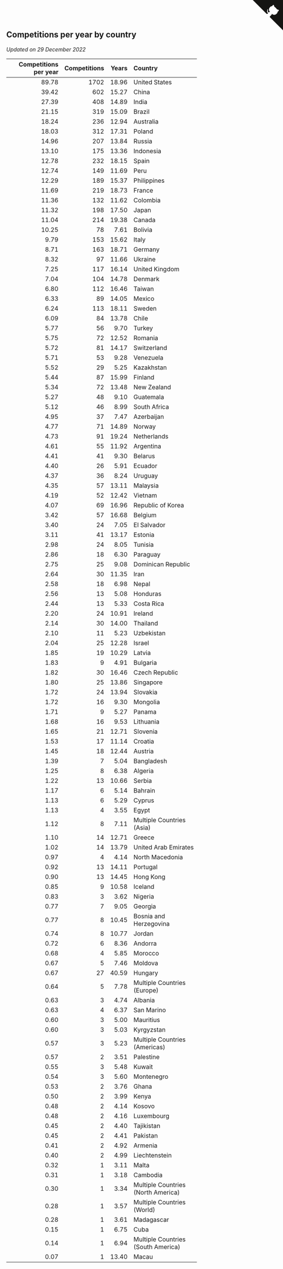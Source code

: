 ## Competitions per year by country

*Updated on 29 December 2022*

| Competitions per year | Competitions | Years | Country |
| ---: | ---: | ---: | :--- |
| 89.78 | 1702 | 18.96 | United States |
| 39.42 | 602 | 15.27 | China |
| 27.39 | 408 | 14.89 | India |
| 21.15 | 319 | 15.09 | Brazil |
| 18.24 | 236 | 12.94 | Australia |
| 18.03 | 312 | 17.31 | Poland |
| 14.96 | 207 | 13.84 | Russia |
| 13.10 | 175 | 13.36 | Indonesia |
| 12.78 | 232 | 18.15 | Spain |
| 12.74 | 149 | 11.69 | Peru |
| 12.29 | 189 | 15.37 | Philippines |
| 11.69 | 219 | 18.73 | France |
| 11.36 | 132 | 11.62 | Colombia |
| 11.32 | 198 | 17.50 | Japan |
| 11.04 | 214 | 19.38 | Canada |
| 10.25 | 78 | 7.61 | Bolivia |
| 9.79 | 153 | 15.62 | Italy |
| 8.71 | 163 | 18.71 | Germany |
| 8.32 | 97 | 11.66 | Ukraine |
| 7.25 | 117 | 16.14 | United Kingdom |
| 7.04 | 104 | 14.78 | Denmark |
| 6.80 | 112 | 16.46 | Taiwan |
| 6.33 | 89 | 14.05 | Mexico |
| 6.24 | 113 | 18.11 | Sweden |
| 6.09 | 84 | 13.78 | Chile |
| 5.77 | 56 | 9.70 | Turkey |
| 5.75 | 72 | 12.52 | Romania |
| 5.72 | 81 | 14.17 | Switzerland |
| 5.71 | 53 | 9.28 | Venezuela |
| 5.52 | 29 | 5.25 | Kazakhstan |
| 5.44 | 87 | 15.99 | Finland |
| 5.34 | 72 | 13.48 | New Zealand |
| 5.27 | 48 | 9.10 | Guatemala |
| 5.12 | 46 | 8.99 | South Africa |
| 4.95 | 37 | 7.47 | Azerbaijan |
| 4.77 | 71 | 14.89 | Norway |
| 4.73 | 91 | 19.24 | Netherlands |
| 4.61 | 55 | 11.92 | Argentina |
| 4.41 | 41 | 9.30 | Belarus |
| 4.40 | 26 | 5.91 | Ecuador |
| 4.37 | 36 | 8.24 | Uruguay |
| 4.35 | 57 | 13.11 | Malaysia |
| 4.19 | 52 | 12.42 | Vietnam |
| 4.07 | 69 | 16.96 | Republic of Korea |
| 3.42 | 57 | 16.68 | Belgium |
| 3.40 | 24 | 7.05 | El Salvador |
| 3.11 | 41 | 13.17 | Estonia |
| 2.98 | 24 | 8.05 | Tunisia |
| 2.86 | 18 | 6.30 | Paraguay |
| 2.75 | 25 | 9.08 | Dominican Republic |
| 2.64 | 30 | 11.35 | Iran |
| 2.58 | 18 | 6.98 | Nepal |
| 2.56 | 13 | 5.08 | Honduras |
| 2.44 | 13 | 5.33 | Costa Rica |
| 2.20 | 24 | 10.91 | Ireland |
| 2.14 | 30 | 14.00 | Thailand |
| 2.10 | 11 | 5.23 | Uzbekistan |
| 2.04 | 25 | 12.28 | Israel |
| 1.85 | 19 | 10.29 | Latvia |
| 1.83 | 9 | 4.91 | Bulgaria |
| 1.82 | 30 | 16.46 | Czech Republic |
| 1.80 | 25 | 13.86 | Singapore |
| 1.72 | 24 | 13.94 | Slovakia |
| 1.72 | 16 | 9.30 | Mongolia |
| 1.71 | 9 | 5.27 | Panama |
| 1.68 | 16 | 9.53 | Lithuania |
| 1.65 | 21 | 12.71 | Slovenia |
| 1.53 | 17 | 11.14 | Croatia |
| 1.45 | 18 | 12.44 | Austria |
| 1.39 | 7 | 5.04 | Bangladesh |
| 1.25 | 8 | 6.38 | Algeria |
| 1.22 | 13 | 10.66 | Serbia |
| 1.17 | 6 | 5.14 | Bahrain |
| 1.13 | 6 | 5.29 | Cyprus |
| 1.13 | 4 | 3.55 | Egypt |
| 1.12 | 8 | 7.11 | Multiple Countries (Asia) |
| 1.10 | 14 | 12.71 | Greece |
| 1.02 | 14 | 13.79 | United Arab Emirates |
| 0.97 | 4 | 4.14 | North Macedonia |
| 0.92 | 13 | 14.11 | Portugal |
| 0.90 | 13 | 14.45 | Hong Kong |
| 0.85 | 9 | 10.58 | Iceland |
| 0.83 | 3 | 3.62 | Nigeria |
| 0.77 | 7 | 9.05 | Georgia |
| 0.77 | 8 | 10.45 | Bosnia and Herzegovina |
| 0.74 | 8 | 10.77 | Jordan |
| 0.72 | 6 | 8.36 | Andorra |
| 0.68 | 4 | 5.85 | Morocco |
| 0.67 | 5 | 7.46 | Moldova |
| 0.67 | 27 | 40.59 | Hungary |
| 0.64 | 5 | 7.78 | Multiple Countries (Europe) |
| 0.63 | 3 | 4.74 | Albania |
| 0.63 | 4 | 6.37 | San Marino |
| 0.60 | 3 | 5.00 | Mauritius |
| 0.60 | 3 | 5.03 | Kyrgyzstan |
| 0.57 | 3 | 5.23 | Multiple Countries (Americas) |
| 0.57 | 2 | 3.51 | Palestine |
| 0.55 | 3 | 5.48 | Kuwait |
| 0.54 | 3 | 5.60 | Montenegro |
| 0.53 | 2 | 3.76 | Ghana |
| 0.50 | 2 | 3.99 | Kenya |
| 0.48 | 2 | 4.14 | Kosovo |
| 0.48 | 2 | 4.16 | Luxembourg |
| 0.45 | 2 | 4.40 | Tajikistan |
| 0.45 | 2 | 4.41 | Pakistan |
| 0.41 | 2 | 4.92 | Armenia |
| 0.40 | 2 | 4.99 | Liechtenstein |
| 0.32 | 1 | 3.11 | Malta |
| 0.31 | 1 | 3.18 | Cambodia |
| 0.30 | 1 | 3.34 | Multiple Countries (North America) |
| 0.28 | 1 | 3.57 | Multiple Countries (World) |
| 0.28 | 1 | 3.61 | Madagascar |
| 0.15 | 1 | 6.75 | Cuba |
| 0.14 | 1 | 6.94 | Multiple Countries (South America) |
| 0.07 | 1 | 13.40 | Macau |


<a href="https://github.com/JustinTimeCuber/wca_statistics" class="github-corner" aria-label="View source on Github"><svg width="80" height="80" viewBox="0 0 250 250" style="fill:#151513; color:#fff; position: absolute; top: 0; border: 0; right: 0;" aria-hidden="true"><path d="M0,0 L115,115 L130,115 L142,142 L250,250 L250,0 Z"></path><path d="M128.3,109.0 C113.8,99.7 119.0,89.6 119.0,89.6 C122.0,82.7 120.5,78.6 120.5,78.6 C119.2,72.0 123.4,76.3 123.4,76.3 C127.3,80.9 125.5,87.3 125.5,87.3 C122.9,97.6 130.6,101.9 134.4,103.2" fill="currentColor" style="transform-origin: 130px 106px;" class="octo-arm"></path><path d="M115.0,115.0 C114.9,115.1 118.7,116.5 119.8,115.4 L133.7,101.6 C136.9,99.2 139.9,98.4 142.2,98.6 C133.8,88.0 127.5,74.4 143.8,58.0 C148.5,53.4 154.0,51.2 159.7,51.0 C160.3,49.4 163.2,43.6 171.4,40.1 C171.4,40.1 176.1,42.5 178.8,56.2 C183.1,58.6 187.2,61.8 190.9,65.4 C194.5,69.0 197.7,73.2 200.1,77.6 C213.8,80.2 216.3,84.9 216.3,84.9 C212.7,93.1 206.9,96.0 205.4,96.6 C205.1,102.4 203.0,107.8 198.3,112.5 C181.9,128.9 168.3,122.5 157.7,114.1 C157.9,116.9 156.7,120.9 152.7,124.9 L141.0,136.5 C139.8,137.7 141.6,141.9 141.8,141.8 Z" fill="currentColor" class="octo-body"></path></svg></a><style>.github-corner:hover .octo-arm{animation:octocat-wave 560ms ease-in-out}@keyframes octocat-wave{0%,100%{transform:rotate(0)}20%,60%{transform:rotate(-25deg)}40%,80%{transform:rotate(10deg)}}@media (max-width:500px){.github-corner:hover .octo-arm{animation:none}.github-corner .octo-arm{animation:octocat-wave 560ms ease-in-out}}</style>
